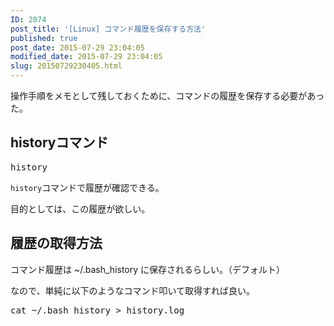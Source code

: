 ```yaml
---
ID: 2074
post_title: '[Linux] コマンド履歴を保存する方法'
published: true
post_date: 2015-07-29 23:04:05
modified_date: 2015-07-29 23:04:05
slug: 20150729230405.html
---
```

操作手順をメモとして残しておくために、コマンドの履歴を保存する必要があった。
<!--more-->
<h2>historyコマンド</h2>
<pre class="cmd">history</pre>
<code>history</code>コマンドで履歴が確認できる。

目的としては、この履歴が欲しい。

<h2>履歴の取得方法</h2>
コマンド履歴は ~/.bash_history に保存されるらしい。（デフォルト）

なので、単純に以下のようなコマンド叩いて取得すれば良い。
<pre class="cmd">cat ~/.bash_history > history.log</pre>